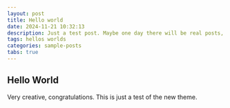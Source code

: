 ```yaml
---
layout: post
title: Hello world
date: 2024-11-21 10:32:13
description: Just a test post. Maybe one day there will be real posts, but never trust an academic's promise.
tags: hellos worlds
categories: sample-posts
tabs: true
---
```


## Hello World

Very creative, congratulations. This is just a test of the new theme.